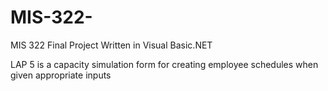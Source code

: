 # MIS-322-
MIS 322 Final Project 
Written in Visual Basic.NET

LAP 5 is a capacity simulation form for creating employee schedules when given appropriate inputs
